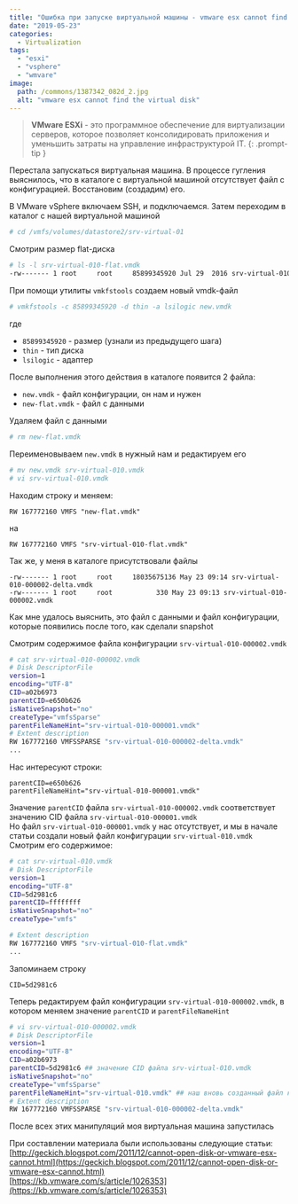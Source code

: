 ```yaml
---
title: "Ошибка при запуске виртуальной машины - vmware esx cannot find the virtual disk"
date: "2019-05-23"
categories: 
  - Virtualization
tags: 
  - "esxi"
  - "vsphere"
  - "wmvare"
image:
  path: /commons/1387342_082d_2.jpg
  alt: "vmware esx cannot find the virtual disk"
---
```


> **VMware ESXi** - это программное обеспечение для виртуализации серверов, которое позволяет консолидировать приложения и уменьшить затраты на управление инфраструктурой IT. 
{: .prompt-tip }

Перестала запускаться виртуальная машина. В процессе гугления выяснилось, что в каталоге с виртуальной машиной отсутствует файл с конфигурацией. Восстановим (создадим) его.

В VMware vSphere включаем SSH, и подключаемся. Затем переходим в каталог с нашей виртуальной машиной

```sh
# cd /vmfs/volumes/datastore2/srv-virtual-01
```

Смотрим размер flat-диска

```sh
# ls -l srv-virtual-010-flat.vmdk
-rw------- 1 root     root     85899345920 Jul 29  2016 srv-virtual-010-flat.vmdk
```

При помощи утилиты `vmkfstools` создаем новый vmdk-файл

```sh
# vmkfstools -c 85899345920 -d thin -a lsilogic new.vmdk
```

где
- `85899345920` - размер (узнали из предыдущего шага)
- `thin` - тип диска
- `lsilogic` - адаптер


После выполнения этого действия в каталоге появится 2 файла:

- `new.vmdk` - файл конфигурации, он нам и нужен
- `new-flat.vmdk` - файл с данными


Удаляем файл с данными

```sh
# rm new-flat.vmdk
```

Переименовываем `new.vmdk` в нужный нам и редактируем его

```sh
# mv new.vmdk srv-virtual-010.vmdk
# vi srv-virtual-010.vmdk
```

Находим строку и меняем:

```
RW 167772160 VMFS "new-flat.vmdk"
```

на

```
RW 167772160 VMFS "srv-virtual-010-flat.vmdk"
```

Так же, у меня в каталоге присутствовали файлы

```
-rw------- 1 root     root     18035675136 May 23 09:14 srv-virtual-010-000002-delta.vmdk
-rw------- 1 root     root           330 May 23 09:13 srv-virtual-010-000002.vmdk
```

Как мне удалось выяснить, это файл с данными и файл конфигурации, которые появились после того, как сделали snapshot

Смотрим содержимое файла конфигурации `srv-virtual-010-000002.vmdk`

```sh
# cat srv-virtual-010-000002.vmdk
# Disk DescriptorFile
version=1
encoding="UTF-8"
CID=a02b6973
parentCID=e650b626
isNativeSnapshot="no"
createType="vmfsSparse"
parentFileNameHint="srv-virtual-010-000001.vmdk"
# Extent description
RW 167772160 VMFSSPARSE "srv-virtual-010-000002-delta.vmdk"
...
```

Нас интересуют строки:

```
parentCID=e650b626
parentFileNameHint="srv-virtual-010-000001.vmdk"
```

Значение `parentCID` файла `srv-virtual-010-000002.vmdk` соответствует значению CID файла `srv-virtual-010-000001.vmdk`  
Но файл `srv-virtual-010-000001.vmdk` у нас отсутствует, и мы в начале статьи создали новый файл конфигурации `srv-virtual-010.vmdk`  
Смотрим его содержимое:

```sh
# сat srv-virtual-010.vmdk
# Disk DescriptorFile
version=1
encoding="UTF-8"
CID=5d2981c6
parentCID=ffffffff
isNativeSnapshot="no"
createType="vmfs"

# Extent description
RW 167772160 VMFS "srv-virtual-010-flat.vmdk"
...
```

Запоминаем строку

```
CID=5d2981c6
```

Теперь редактируем файл конфигурации `srv-virtual-010-000002.vmdk`, в котором меняем значение `parentCID` и `parentFileNameHint`

```sh
# vi srv-virtual-010-000002.vmdk
# Disk DescriptorFile
version=1
encoding="UTF-8"
CID=a02b6973
parentCID=5d2981c6 ## значение CID файла srv-virtual-010.vmdk
isNativeSnapshot="no"
createType="vmfsSparse"
parentFileNameHint="srv-virtual-010.vmdk" ## наш вновь созданный файл конфигурации
# Extent description
RW 167772160 VMFSSPARSE "srv-virtual-010-000002-delta.vmdk"
```

После всех этих манипуляций моя виртуальная машина запустилась

При составлении материала были использованы следующие статьи:  
[http://geckich.blogspot.com/2011/12/cannot-open-disk-or-vmware-esx-cannot.html](https://geckich.blogspot.com/2011/12/cannot-open-disk-or-vmware-esx-cannot.html)  
[https://kb.vmware.com/s/article/1026353](https://kb.vmware.com/s/article/1026353)
